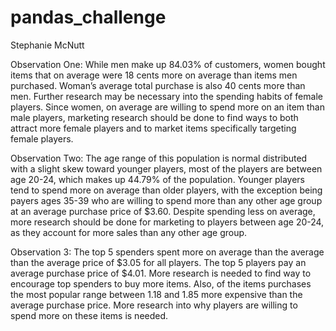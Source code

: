 # pandas_challenge
Stephanie McNutt

Observation One:
While men make up 84.03% of customers, women bought items that on average were 18 cents more on average than items men purchased. Woman’s average total purchase is also 40 cents more than men.  Further research may be necessary into the spending habits of female players. Since women, on average are willing to spend more on an item than male players, marketing research should be done to find ways to both attract more female players and to market items specifically targeting female players.

Observation Two:
The age range of this population is normal distributed with a slight skew toward younger players, most of the players are between age 20-24, which makes up 44.79% of the population. Younger players tend to spend more on average than older players, with the exception being payers ages 35-39 who are willing to spend more than any other age group at an average purchase price of $3.60. Despite spending less on average, more research should be done for marketing to players between age 20-24, as they account for more sales than any other age group. 

Observation 3:
The top 5 spenders spent more on average than the average than the average price of $3.05 for all players. The top 5 players pay an average purchase price of $4.01. More research is needed to find way to encourage top spenders to buy more items. Also, of the items purchases the most popular range between 1.18 and 1.85 more expensive than the average purchase price. More research into why players are willing to spend more on these items is needed.

